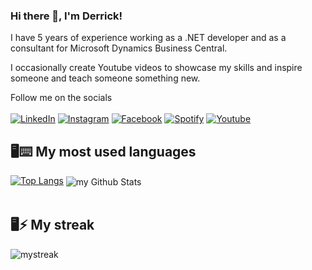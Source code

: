 ### Hi there 👋, I'm Derrick!


I have 5 years of experience working as a .NET developer and as a consultant for Microsoft Dynamics Business Central. 

I occasionally create Youtube videos to showcase my skills and inspire someone and teach someone something new. 

Follow me on the socials
<br>
<br>
<a href="https://www.linkedin.com/in/derrick-abucheri/" target="_blank"><img src="https://img.shields.io/badge/LinkedIn-%230077B5.svg?&style=flat-square&logo=linkedin&logoColor=white" alt="LinkedIn"></a>
<a href="https://www.instagram.com/derrickwitness/" target="_blank"><img src="https://img.shields.io/badge/Instagram-%23E4405F.svg?&style=flat-square&logo=instagram&logoColor=white" alt="Instagram"></a>
<a href="https://www.facebook.com/itsabucheri" target="_blank"><img src="https://img.shields.io/badge/Facebook-%231877F2.svg?&style=flat-square&logo=facebook&logoColor=white" alt="Facebook"></a>
<a href="https://open.spotify.com/playlist/79hqozkjc74vkw2R0BL84y" target="_blank"><img src="https://img.shields.io/badge/Spotify-%231ED760.svg?&style=flat-square&logo=spotify&logoColor=white" alt="Spotify"></a>
<a href="https://www.youtube.com/channel/UCjCme_sMoekaolOlNNvNilg" target="_blank"><img src="https://img.shields.io/badge/Youtube-%23E4405F.svg?&style=flat-square&logo=Youtube&logoColor=white" alt="Youtube"></a>

## 🖥⌨ My most used languages 
 
[![Top Langs](https://github-readme-stats.vercel.app/api/top-langs/?username=derroh&layout=compact&theme=tokyonight)](https://github.com/derroh/github-readme-stats)
<img align="center" src="https://github-readme-stats.vercel.app/api?username=derroh&show_icons=true&count_private=true&theme=dark" alt="my Github Stats"/>
<br>
<br>
## 🖥⚡ My streak
<img src="https://github-readme-streak-stats.herokuapp.com/?user=derroh&theme=tokyonight" alt="mystreak"/>
